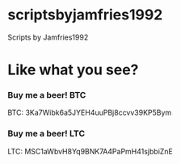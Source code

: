 # scriptsbyjamfries1992
Scripts by Jamfries1992


# Like what you see?

### Buy me a beer! BTC
BTC: 3Ka7Wibk6a5JYEH4uuPBj8ccvv39KP5Bym

### Buy me a beer! LTC
LTC: MSC1aWbvH8Yq9BNK7A4PaPmH41sjbbiZnE